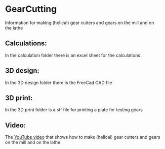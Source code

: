 # GearCutting
Information for making (helical) gear cutters and gears on the mill and on the lathe

## Calculations:
In the calculation folder there is an excel sheet for the calculations

## 3D design:
In the 3D design folder there is the FreeCad CAD file

## 3D print:
In the 3D print folder is a stf file for printing a plate for testing gears

## Video:
The [YouTube video](https://youtu.be/ImloYwHc-BY) that shows how to make (helical) gear cutters and gears on the mill and on the lathe